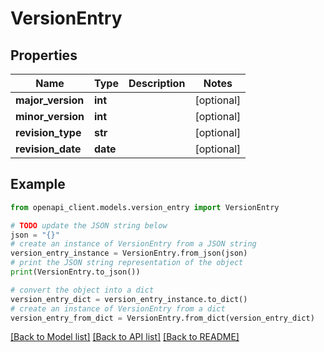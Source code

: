 # VersionEntry


## Properties

Name | Type | Description | Notes
------------ | ------------- | ------------- | -------------
**major_version** | **int** |  | [optional] 
**minor_version** | **int** |  | [optional] 
**revision_type** | **str** |  | [optional] 
**revision_date** | **date** |  | [optional] 

## Example

```python
from openapi_client.models.version_entry import VersionEntry

# TODO update the JSON string below
json = "{}"
# create an instance of VersionEntry from a JSON string
version_entry_instance = VersionEntry.from_json(json)
# print the JSON string representation of the object
print(VersionEntry.to_json())

# convert the object into a dict
version_entry_dict = version_entry_instance.to_dict()
# create an instance of VersionEntry from a dict
version_entry_from_dict = VersionEntry.from_dict(version_entry_dict)
```
[[Back to Model list]](../README.md#documentation-for-models) [[Back to API list]](../README.md#documentation-for-api-endpoints) [[Back to README]](../README.md)


